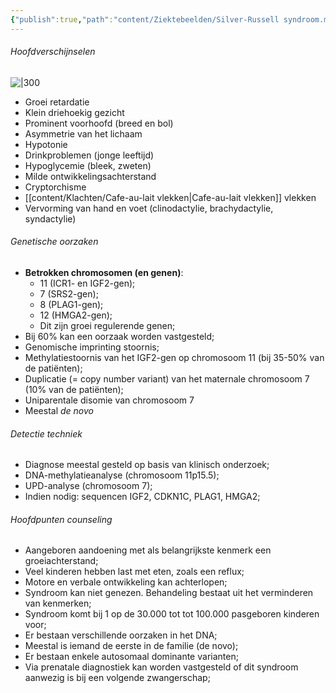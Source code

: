 ```yaml
---
{"publish":true,"path":"content/Ziektebeelden/Silver-Russell syndroom.md","permalink":"/content/ziektebeelden/silver-russell-syndroom/","title":"Silver-Russell syndroom","tags":["Klinische_genetica","Ziektebeeld","Syndroom"]}
---
```



###### Hoofdverschijnselen
![|300](https://i.imgur.com/EhYzgng.png)

- Groei retardatie
- Klein driehoekig gezicht
- Prominent voorhoofd (breed en bol)
- Asymmetrie van het lichaam
- Hypotonie
- Drinkproblemen (jonge leeftijd)
- Hypoglycemie (bleek, zweten)
- Milde ontwikkelingsachterstand
- Cryptorchisme
- [[content/Klachten/Cafe-au-lait vlekken\|Cafe-au-lait vlekken]] vlekken
- Vervorming van hand en voet (clinodactylie, brachydactylie, syndactylie)
###### Genetische oorzaken
- **Betrokken chromosomen (en genen)**:
	- 11 (ICR1- en IGF2-gen);
	- 7 (SRS2-gen);
	- 8 (PLAG1-gen);
	- 12 (HMGA2-gen);
	- Dit zijn groei regulerende genen;
- Bij 60% kan een oorzaak worden vastgesteld;
- Genomische imprinting stoornis;
- Methylatiestoornis van het IGF2-gen op chromosoom 11 (bij 35-50% van de patiënten);
- Duplicatie (= copy number variant) van het maternale chromosoom 7 (10% van de patiënten);
- Uniparentale disomie van chromosoom 7
- Meestal *de novo*
###### Detectie techniek
- Diagnose meestal gesteld op basis van klinisch onderzoek;
- DNA-methylatieanalyse (chromosoom 11p15.5);
- UPD-analyse (chromosoom 7);
- Indien nodig: sequencen IGF2, CDKN1C, PLAG1, HMGA2;
###### Hoofdpunten counseling
- Aangeboren aandoening met als belangrijkste kenmerk een groeiachterstand;
- Veel kinderen hebben last met eten, zoals een reflux;
- Motore en verbale ontwikkeling kan achterlopen;
- Syndroom kan niet genezen. Behandeling bestaat uit het verminderen van kenmerken;
- Syndroom komt bij 1 op de 30.000 tot tot 100.000 pasgeboren kinderen voor;
- Er bestaan verschillende oorzaken in het DNA;
- Meestal is iemand de eerste in de familie (de novo);
- Er bestaan enkele autosomaal dominante varianten;
- Via prenatale diagnostiek kan worden vastgesteld of dit syndroom aanwezig is bij een volgende zwangerschap;

